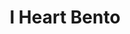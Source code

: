 ---
layout: place
title: "I Heart Bento"
permalink: /florida/pensacola/i-heart-bento.html
stateAbbr: FL
stateName: Florida
cityName: Pensacola
place_id: ChIJ6Zs-RheVkIgRgTs-aah9Tws
photos:
  - name: >-
      places/ChIJ6Zs-RheVkIgRgTs-aah9Tws/photos/AeeoHcIN8JW9ntXI3cR1VzVzWgD1w6CdAkZWhVeCE-37hrqKa2syJYP91sw1Uymi5ZgjQy9iU1y4CjbTL30cZVyvn9DtKcSQvTq1SocayZsZHacXTA5P9LcHgYuk422mWGPOIgp3Ac6XzpmSEI9ex4sc4sNa9D8RYdvzgFNOmpmAXMG0WMHpFQpNDml-zfWQl9dgazOu30GDRVgmX6p-p9MRFsp_Wrrbhm9mrvLOSYnnatoBtfILnLGdftfMF-6g_CEDst9HTrb9cZoiQi1MrXsc27x3tbprHOP2mvP8MrjLDCg2aBLXFzTy2AZhugA3XC8irxSJMouzzu6T6cLgI106Y4fsAfY6COSCqs5Ls5z4Sf4OfdHua2KyMSzkx-xVvdsSVTZ4vqgd9Pca8r_Yb6LoH_Zl5RFIyWScYzm0t6JOfgiTBk07
    widthPx: 4032
    heightPx: 3024
    authorAttributions:
      - displayName: donnie
        uri: https://maps.google.com/maps/contrib/105925475940191432403
        photoUri: >-
          https://lh3.googleusercontent.com/a-/ALV-UjXqLBs1Ax8aigW3zxUCsuklaQxtNjbHAXEXnMKJduZVuqQqM8Xbzw=s100-p-k-no-mo
    flagContentUri: >-
      https://www.google.com/local/imagery/report/?cb_client=maps_api_places.places_api&image_key=!1e10!2sCIHM0ogKEICAgIDP6cmGmwE&hl=en-US
    googleMapsUri: >-
      https://www.google.com/maps/place//data=!3m4!1e2!3m2!1sCIHM0ogKEICAgIDP6cmGmwE!2e10!4m2!3m1!1s0x88909517463e9be9:0xb4f7da8693e3b81
  - name: >-
      places/ChIJ6Zs-RheVkIgRgTs-aah9Tws/photos/AeeoHcKkQLzvOWZgDu5rsdtz02WD6brPyNs31B3TqUMKwB4bJIVilEg9_8rV8MSCdtTaLnw8skDd08eM7KsD8IViT_9Qt3C1moqYw0f8ERGTHPnGxRs96TZqo2meoDlaRYBqJV275oSodL7Z7qWLWsUjZ3Wu4ddaPSV0m8rJZa6lTiW3J2T-3tL5Tw_lLQCalvqK0MnabKfYRMoP-C55irB8V5hIna9MTJmDZp4ACoQxVEiUb98xptPBu3CUtOWgLRRX9LeE6VsfbN-W_m3cYPNQ2g7WAk3ngZDdcbv49VWXBCV-3t85M_w3-JBqXqctr3DVJvpqPL-1GYUd8UDNVAa2b_qid7tFFlHMYJ52y_k7gZtXbwbDERIQile4UNf_5zOB1MHZCfNFt_okXwuM51QOKKFlthFqWl33bxY9PCdEhQs1Mi-r
    widthPx: 3024
    heightPx: 4032
    authorAttributions:
      - displayName: Jazzy Girl
        uri: https://maps.google.com/maps/contrib/108421100837400755611
        photoUri: >-
          https://lh3.googleusercontent.com/a-/ALV-UjWSCAZfqbjztTWJQZO2S214Qn072wLT1wPuZqusWKwQk8v4k-U=s100-p-k-no-mo
    flagContentUri: >-
      https://www.google.com/local/imagery/report/?cb_client=maps_api_places.places_api&image_key=!1e10!2sCIHM0ogKEICAgMDwj__etQE&hl=en-US
    googleMapsUri: >-
      https://www.google.com/maps/place//data=!3m4!1e2!3m2!1sCIHM0ogKEICAgMDwj__etQE!2e10!4m2!3m1!1s0x88909517463e9be9:0xb4f7da8693e3b81
  - name: >-
      places/ChIJ6Zs-RheVkIgRgTs-aah9Tws/photos/AeeoHcLxFlMNS8ADdrpj_mOOS-exIQDD6m9XMHRbRLvLjLGhBnM-SaGtWd_V0-i7qOzfZVcadtGvNE4OmGUWvz3r21aR_zuhAxY1A1DZwhpjfmspeJh8OyoOZzq6apzkB5O2m5S5v0RShDBTNOfUGdmZPen4sHbzE8Fup5NppVPTCbpmmwmRPSO5ayZ7mVSB_si1J9FwgpZrdhbBs9EVvCVpAba9gImE1X1yUl9ivOXDMRVQeG_YXX8YAaxhEQ3yIhBQmj7gevl8_thzhFyPahJXsvOrvlQ3Ac6bY-0nNsa1SIYRAJf1JnUlH4pMXZGSmZDNVEqZKivIbsagJIfyoUve37RZsnFhzCd_rT1OM8RkcvDIPN0gBiLaGx6gr-dKhogCh-Ac2LXHJaGKLmnhmVSZwyxdI0LOo5ZVe7F-ANiN6qtQwA
    widthPx: 4032
    heightPx: 3024
    authorAttributions:
      - displayName: Kanae Malbrough
        uri: https://maps.google.com/maps/contrib/112041440189907781211
        photoUri: >-
          https://lh3.googleusercontent.com/a-/ALV-UjVjpYidsGxsyTmvL-cgv_7VaFgAzpSh-TIhDgAd8Nl0pmfxZour=s100-p-k-no-mo
    flagContentUri: >-
      https://www.google.com/local/imagery/report/?cb_client=maps_api_places.places_api&image_key=!1e10!2sCIHM0ogKEICAgICh9ev3OQ&hl=en-US
    googleMapsUri: >-
      https://www.google.com/maps/place//data=!3m4!1e2!3m2!1sCIHM0ogKEICAgICh9ev3OQ!2e10!4m2!3m1!1s0x88909517463e9be9:0xb4f7da8693e3b81
  - name: >-
      places/ChIJ6Zs-RheVkIgRgTs-aah9Tws/photos/AeeoHcIVcrFhR4vGfHrN_-6Zw3zpGdbLo6sNafgqyuKMeQsLgamv6Nz8KtE1rxn1YeKj9_xnyWHu-i0QOR-idL6kwsvnhX_yYbp9H7bZzJeXwOIdBFd7arbA6tCv8wA1ymKLlcFf6B1ravCMSiIrz3YDMpKdrrGiYsnsKsJVGFDTdBjVe1UXu8VK54umv86UGsnVCOKnugYG4Vl3BnJo0DD7SKct6zzWBClawqzu45OywaEH1HALDEeDAdy__M8osxnoilFeJNZcuio8cV44HWUdiVdkF08iaVTwPvWVZsKT2pIRk2YAT-b_VZveQQHCq4pAmDMAdIp7_dVeBE4Vgs5-n5X4uB0_u-59Hq-HGR6ofdBlFJtbgvR0SW9rkDW_vl4Aj3JVKhjq4OtzAgoOUHvHBCdIPsYGS3d8MTvDXnKLRwA
    widthPx: 3024
    heightPx: 4032
    authorAttributions:
      - displayName: Eric Hovind
        uri: https://maps.google.com/maps/contrib/103497516528369001029
        photoUri: >-
          https://lh3.googleusercontent.com/a-/ALV-UjUlHKWDxE6BaOCZ39Nsy38eNcc9spmdpYwW0A4CE4XG6KFYTVm8=s100-p-k-no-mo
    flagContentUri: >-
      https://www.google.com/local/imagery/report/?cb_client=maps_api_places.places_api&image_key=!1e10!2sCIHM0ogKEICAgICDtc7GEw&hl=en-US
    googleMapsUri: >-
      https://www.google.com/maps/place//data=!3m4!1e2!3m2!1sCIHM0ogKEICAgICDtc7GEw!2e10!4m2!3m1!1s0x88909517463e9be9:0xb4f7da8693e3b81
  - name: >-
      places/ChIJ6Zs-RheVkIgRgTs-aah9Tws/photos/AeeoHcIPL9tYvA9gsH7aM7a7olKrAE9jp5LTvR1M-XidOeBgFagxpT8sOGWQyKO649bvGc8RaHlbNJD8n7U5L9NVShYW8eKG5NxKLggXXGjbJ6h3BUy0QSSFzgsozWA14WbqhpW9neVBHFM7JETMXIlqppFJlVUfNTc1Xzku-Ea7aSfY6i9XH2WsGYWW63RczT3OadIFkvjqJoUNul5gwc7nVZ8tnFBePmVIr4UDNVe8jzcJA5RKN_jyNZ8HW_5TXQbS7kJfbmOKd45i65V9AmJ2X4uLRI_xF4c9-2SyyyIvUdLko7zlWXLONqX7qAnPu2CjQ708Fb4hLPudABBfTwsUEikwZyP9ix5diO6zzE2ejpzMrZs4JOW66ZUyH8micpBuv0Qrvzx4QzADtFOWrCqWXZw3rCivVLw40jpRwRsRfdjC2fSY
    widthPx: 4032
    heightPx: 2268
    authorAttributions:
      - displayName: Cindy Woodhead
        uri: https://maps.google.com/maps/contrib/102437369261531749304
        photoUri: >-
          https://lh3.googleusercontent.com/a-/ALV-UjXbAQ7YVwIDmYelNv3C7JcC52xPeuBDXyus0xRin48n6_S0RuTyzA=s100-p-k-no-mo
    flagContentUri: >-
      https://www.google.com/local/imagery/report/?cb_client=maps_api_places.places_api&image_key=!1e10!2sCIHM0ogKEICAgIDkzO_EkAE&hl=en-US
    googleMapsUri: >-
      https://www.google.com/maps/place//data=!3m4!1e2!3m2!1sCIHM0ogKEICAgIDkzO_EkAE!2e10!4m2!3m1!1s0x88909517463e9be9:0xb4f7da8693e3b81
  - name: >-
      places/ChIJ6Zs-RheVkIgRgTs-aah9Tws/photos/AeeoHcLB4-ZdB7wSpfD1PG-Y62BYEBQiTKZcaQNACmenaUqGeS4rQU5kItXggnMEpNTWtvGOHnolC7q-6Pq2jZb1Jin_Vkh7OOof89XaG4Kf1cq5J1Z5vs8frJ46ZoePSN7nV-yAIe0VuWh5lIxmuUqJBUcx1YAWhGABYOhzOydkHj5kBdfdFbzchMNN8XH9yHRCMTn3w9uckj0-CW6KPHMFBhzsXzZK_pZcHvxu0X-EcptuoKa3OwwotD_QoRrsB05_A7H8c17SVWVAPxWxeahLfYLRhLMhRpN559nppQ34WaZYyBbj3JTsew3Ntb-MEREgJd4TxfOO5Wea8vdAFaF0DOUYW9PBKebSSuJFevehh6twLtsTYkoBaQFFQ1Ot4Z7UFSuJdN4qOMSvXMpsnaVI46k_NtlWz_jVKbrOe8MUBTOFEsAu
    widthPx: 3024
    heightPx: 4032
    authorAttributions:
      - displayName: Dustin Roy
        uri: https://maps.google.com/maps/contrib/102093096557163730671
        photoUri: >-
          https://lh3.googleusercontent.com/a/ACg8ocIUmlRsqHv9Jr41CAbHEi9M4SVB_sSWLLhveIrKOggbTBzcfQ=s100-p-k-no-mo
    flagContentUri: >-
      https://www.google.com/local/imagery/report/?cb_client=maps_api_places.places_api&image_key=!1e10!2sCIHM0ogKEICAgIDr3sTi-wE&hl=en-US
    googleMapsUri: >-
      https://www.google.com/maps/place//data=!3m4!1e2!3m2!1sCIHM0ogKEICAgIDr3sTi-wE!2e10!4m2!3m1!1s0x88909517463e9be9:0xb4f7da8693e3b81
  - name: >-
      places/ChIJ6Zs-RheVkIgRgTs-aah9Tws/photos/AeeoHcLySb1COX2i3-GYfWgBIIDqOpG6ZcuAHP3wVXqto8cLh-rVilFYJ4TX7qFPtNqfgKXQzLKBZnyDuNdP7A2d9uAoYGz6ejQpdwAnlzz0fYeWRDemXf66tO45kEaC7SS5IfS1nClM6c0BeOVI_64Yjbd8JqDick6mjqYRtETXJgZSSEI9VAHWtBx-S83M_1_9z84Zx7rod1bSF9LephzZHV_d4UgE69-JyrNgtsCG-l0goGjtpnCpdmZwOI27biVAB7KpNl8SP7-zl2njyfbuZ8i7DoD9SkEv_HuAhI0Qfpy7FcIGx4qxojg3nfhYfv8BJJhIfpkWed9fj1SEfqaI3qIEtTsUKvriF1fvdMCHPUv5_i45wbGX4HU3Zwvvnn7W8iXEVrSjvoim5WE572qg3q8on-jmCCjGUcvOMNlb79E1JQ
    widthPx: 4048
    heightPx: 3036
    authorAttributions:
      - displayName: Chad Boteler
        uri: https://maps.google.com/maps/contrib/103037667889654481978
        photoUri: >-
          https://lh3.googleusercontent.com/a-/ALV-UjXUnkWxVOHgIIprvNhMVpSjKqYhp1oaB5LcpyBuPSSb--ZVS_ic=s100-p-k-no-mo
    flagContentUri: >-
      https://www.google.com/local/imagery/report/?cb_client=maps_api_places.places_api&image_key=!1e10!2sCIHM0ogKEICAgICk3aH2ag&hl=en-US
    googleMapsUri: >-
      https://www.google.com/maps/place//data=!3m4!1e2!3m2!1sCIHM0ogKEICAgICk3aH2ag!2e10!4m2!3m1!1s0x88909517463e9be9:0xb4f7da8693e3b81
  - name: >-
      places/ChIJ6Zs-RheVkIgRgTs-aah9Tws/photos/AeeoHcILtEDEttY655CPG9MA9xinesbUmemgAs5xb7td6vYZKh1b21q_dSDcuAA_UHPtXBJJrooAfidTEdXiwiSu0dgVNIIbGo4jBIb-te8dcFENMJoPW5ZtOw0al-8JcCErd0CV2tLuuzyUTNRQO9zNVsu4G2F8wr9_yHN5-l_zuiWNae1BqUJN7dY1DvdaNS76lh6m5YBsVJj_E8MHyKOKsCsccj6RlopcZtinpeM4qr9SyC6u4OR0m5e3Kll1LC45aN4AqlbZRaxnJEwZJXYFDUe71WuAVhl_Xril6ba_FYb7Qn3Xy_hG26CoSJDttuKK9l-u1XSnFraYka4Rm2HyhFppUiL9ByBQRGibH1RPRLQ5w9I_G_rwTvd035iRCd3GgEfGUehXHPcu5DDZ1LNNqfwBC-HDLbBMbj9xQzKO39AVTA
    widthPx: 3024
    heightPx: 4032
    authorAttributions:
      - displayName: Asiah P
        uri: https://maps.google.com/maps/contrib/103935794354854376614
        photoUri: >-
          https://lh3.googleusercontent.com/a-/ALV-UjXYvBOMkeJPGCzChThUnNFXnfXBFJirthoVHt4d4CsDg0eDtbx6Lw=s100-p-k-no-mo
    flagContentUri: >-
      https://www.google.com/local/imagery/report/?cb_client=maps_api_places.places_api&image_key=!1e10!2sCIHM0ogKEICAgIC_pP3hJQ&hl=en-US
    googleMapsUri: >-
      https://www.google.com/maps/place//data=!3m4!1e2!3m2!1sCIHM0ogKEICAgIC_pP3hJQ!2e10!4m2!3m1!1s0x88909517463e9be9:0xb4f7da8693e3b81
  - name: >-
      places/ChIJ6Zs-RheVkIgRgTs-aah9Tws/photos/AeeoHcIKA0R0Kc4akJOEtqvx10Zg8zWbSJm1Uev0oEDwCswU4SJCZ5ji2f8td9qdTfHvBunXPgk9skgJLpkyVF1k1yDY4LnfhqTJevNPDGZqTxSbsknsyk1PgXZ5Xmm-BDcUl7efo2l6ugile8G0zvs6CkjVwi3wxKBujPSIsyEgJ-zPZt3cmQ7nlcrZNMu5UHSr6HpeauWzxwZrxdumJwF4gvaEGMkFG88LrHfrB6gS_6yVA5vQNOxiOiqbrzt_aWnMkvEmRzlanbtYlmgdc1yTYKnGKhkWFGiAlrPqojRARfzK9i6s72KDTY1gXu5r8uO9xz8eD5EdcBxMRQXDR3qRUPoeGtu3cCGuKIgixtLN-hgWxYIbc7i4vrhu6wK07GZ41Czno382F4zTIatHkLyx5EYaN3RSQt7VW-GnpJcNnLWH5Uwy
    widthPx: 1512
    heightPx: 2278
    authorAttributions:
      - displayName: Kathleen McCrea
        uri: https://maps.google.com/maps/contrib/100737485990062206176
        photoUri: >-
          https://lh3.googleusercontent.com/a-/ALV-UjW5OI81113GsX_NYL9JCbkzzjYNM5OGLUXIHmsOKSful7T4X7SjNA=s100-p-k-no-mo
    flagContentUri: >-
      https://www.google.com/local/imagery/report/?cb_client=maps_api_places.places_api&image_key=!1e10!2sCIHM0ogKEICAgICd0J3cswE&hl=en-US
    googleMapsUri: >-
      https://www.google.com/maps/place//data=!3m4!1e2!3m2!1sCIHM0ogKEICAgICd0J3cswE!2e10!4m2!3m1!1s0x88909517463e9be9:0xb4f7da8693e3b81
  - name: >-
      places/ChIJ6Zs-RheVkIgRgTs-aah9Tws/photos/AeeoHcIeWwDSueKR6HOz2EkYvEiVTQXZv63eODSOzGjaA2M7_ouc7LhU7kqxrt2NW31By05hvxb1TGQnU7Wz0HuuXHmOPMVCBP6eA3XYRYwdbhnykP6CRZp7jK8qUX6mhTGvn2Z0C0kxi7BC-igWstdMK6D56FYLXoKOglv-4V-ZpmxgZj5PGvYIRC0yecjEaoBVlwXPnmqKqdAZsyiI2lWTBONMMPOgud3OYZpT2vSeD_NUf49do1lf1KoKAVJ2eCQO7V27C0jkKwRD8UPWRmTFNZ-YDlVuua64SVbnR8k_m7HuxcQZtyilD-VXVDMJsqk3r46ruiTidfqMf5jC-iXDz-wN4UuW3Y8S-64f6FTcmf174EtnQ8Uy4EthYrTLD3j9CsASIbfMUfy2OLH39rGLJ2PfGNtEnFhHW5sBCTD_qqC3Pw
    widthPx: 3024
    heightPx: 4032
    authorAttributions:
      - displayName: Asiah P
        uri: https://maps.google.com/maps/contrib/103935794354854376614
        photoUri: >-
          https://lh3.googleusercontent.com/a-/ALV-UjXYvBOMkeJPGCzChThUnNFXnfXBFJirthoVHt4d4CsDg0eDtbx6Lw=s100-p-k-no-mo
    flagContentUri: >-
      https://www.google.com/local/imagery/report/?cb_client=maps_api_places.places_api&image_key=!1e10!2sCIHM0ogKEICAgIC_pP3hRQ&hl=en-US
    googleMapsUri: >-
      https://www.google.com/maps/place//data=!3m4!1e2!3m2!1sCIHM0ogKEICAgIC_pP3hRQ!2e10!4m2!3m1!1s0x88909517463e9be9:0xb4f7da8693e3b81
address: '875 E 9 Mile Rd #10, Pensacola, FL 32514, USA'
street: '875 E 9 Mile Rd #10'
city: Pensacola
state: FL
zip: '32514'
country: USA
neighborhood: North Central Pensacola
latitude: '30.531967'
longitude: '-87.245937'
accessibility_options:
  wheelchairAccessibleParking: true
  wheelchairAccessibleEntrance: true
  wheelchairAccessibleRestroom: true
  wheelchairAccessibleSeating: true
business_status: OPERATIONAL
name: I Heart Bento
google_maps_links:
  directionsUri: >-
    https://www.google.com/maps/dir//''/data=!4m7!4m6!1m1!4e2!1m2!1m1!1s0x88909517463e9be9:0xb4f7da8693e3b81!3e0
  placeUri: https://maps.google.com/?cid=815008219851012993
  writeAReviewUri: >-
    https://www.google.com/maps/place//data=!4m3!3m2!1s0x88909517463e9be9:0xb4f7da8693e3b81!12e1
  reviewsUri: >-
    https://www.google.com/maps/place//data=!4m4!3m3!1s0x88909517463e9be9:0xb4f7da8693e3b81!9m1!1b1
  photosUri: >-
    https://www.google.com/maps/place//data=!4m3!3m2!1s0x88909517463e9be9:0xb4f7da8693e3b81!10e5
primary_type: Restaurant
opening_hours:
  regular: null
  current: null
secondary_opening_hours:
  regular:
    weekdayDescriptions: null
    type: null
  current:
    weekdayDescriptions: null
    type: null
phone: (850) 495-2458
price_level: PRICE_LEVEL_MODERATE
price_range: $10 &ndash; $20
rating: '4.3'
rating_count: 418
website: http://www.iheartbentopensacola.com/
description: null
reviews:
  - name: >-
      places/ChIJ6Zs-RheVkIgRgTs-aah9Tws/reviews/ChZDSUhNMG9nS0VJQ0FnTUR3al9fZVZREAE
    relativePublishTimeDescription: 2 weeks ago
    rating: 5
    text:
      text: >-
        My bf and I had a great time for our first night there and it was his
        birthday. Didn’t tell the staff that but they all treated us like they
        knew! The bento boxes are awesome. You get a lot of food for the price,
        under $15 each! We love the anime themed drinks and music. Coming back
        here with friends soon! It is also LGBTQ+ friendly, super plus!
      languageCode: en
    originalText:
      text: >-
        My bf and I had a great time for our first night there and it was his
        birthday. Didn’t tell the staff that but they all treated us like they
        knew! The bento boxes are awesome. You get a lot of food for the price,
        under $15 each! We love the anime themed drinks and music. Coming back
        here with friends soon! It is also LGBTQ+ friendly, super plus!
      languageCode: en
    authorAttribution:
      displayName: Jazzy Girl
      uri: https://www.google.com/maps/contrib/108421100837400755611/reviews
      photoUri: >-
        https://lh3.googleusercontent.com/a-/ALV-UjWSCAZfqbjztTWJQZO2S214Qn072wLT1wPuZqusWKwQk8v4k-U=s128-c0x00000000-cc-rp-mo-ba2
    publishTime: '2025-03-29T02:02:12.209680Z'
    flagContentUri: >-
      https://www.google.com/local/review/rap/report?postId=ChZDSUhNMG9nS0VJQ0FnTUR3al9fZVZREAE&d=17924085&t=1
    googleMapsUri: >-
      https://www.google.com/maps/reviews/data=!4m6!14m5!1m4!2m3!1sChZDSUhNMG9nS0VJQ0FnTUR3al9fZVZREAE!2m1!1s0x88909517463e9be9:0xb4f7da8693e3b81
  - name: >-
      places/ChIJ6Zs-RheVkIgRgTs-aah9Tws/reviews/ChZDSUhNMG9nS0VJQ0FnTUN3eWRXVkZREAE
    relativePublishTimeDescription: 3 weeks ago
    rating: 5
    text:
      text: >-
        1000/10 rating such amazing staff and 1000/10 food it was my first time
        coming and best believe i will come again will recommend the kimchi was
        amazing ribs were so good and well seasoned and the rice was delicious
      languageCode: en
    originalText:
      text: >-
        1000/10 rating such amazing staff and 1000/10 food it was my first time
        coming and best believe i will come again will recommend the kimchi was
        amazing ribs were so good and well seasoned and the rice was delicious
      languageCode: en
    authorAttribution:
      displayName: Joann Saldana
      uri: https://www.google.com/maps/contrib/108828685973119040035/reviews
      photoUri: >-
        https://lh3.googleusercontent.com/a-/ALV-UjVbNkm1b_JwnKyrHcqX2Od2vEEZJAtvJD9KUJa_w4OFeCkyq3Xm=s128-c0x00000000-cc-rp-mo
    publishTime: '2025-03-19T17:20:32.470546Z'
    flagContentUri: >-
      https://www.google.com/local/review/rap/report?postId=ChZDSUhNMG9nS0VJQ0FnTUN3eWRXVkZREAE&d=17924085&t=1
    googleMapsUri: >-
      https://www.google.com/maps/reviews/data=!4m6!14m5!1m4!2m3!1sChZDSUhNMG9nS0VJQ0FnTUN3eWRXVkZREAE!2m1!1s0x88909517463e9be9:0xb4f7da8693e3b81
  - name: >-
      places/ChIJ6Zs-RheVkIgRgTs-aah9Tws/reviews/ChdDSUhNMG9nS0VJQ0FnSUNfcFAzaC1RRRAB
    relativePublishTimeDescription: 3 months ago
    rating: 2
    text:
      text: >-
        We came here last Friday night after seeing some pictures on google and
        deciding it looked good. Cute little place when we walked in, but nobody
        was there to greet us. We decided to grab a couple of menus and sit down
        to decide. After about 7-10 mins we walked back to the front, nobody
        greeted us still but we heard a few teenage voices from the back
        laughing and talking. We coughed and shuffled and tried to make our
        presence known.


        After waiting a few minutes nobody came, but I didn’t want to call out
        through the curtain or be rude, so I ended up just calling the place
        that way they heard the phone ring. Someone eventually came to the front
        after hearing the phone ring and took our order, covering her mouth
        while chewing food. Our bobas were brought to us, and the boba pearls
        were not even cooked all the way 😂 you would think for a place that
        strongly advertises boba AND has a sister store that sells boba, they
        wouldn’t be hard and undercooked. I didn’t want to be a pain and bring
        it up to them so we tried to brush it off.

        They didn’t bring out our meals together, so I sat and waited about 5
        mins while my bf ate his. The “salad” was just lettuce with sauce. No
        other toppings. The sushi was pretty good.

        Other customers came in and were greeted quickly, unlike we were.
        Overall, the workers were polite but crappy service, food was alright,
        and the undercooked boba sucked. Wasn’t worth the money
      languageCode: en
    originalText:
      text: >-
        We came here last Friday night after seeing some pictures on google and
        deciding it looked good. Cute little place when we walked in, but nobody
        was there to greet us. We decided to grab a couple of menus and sit down
        to decide. After about 7-10 mins we walked back to the front, nobody
        greeted us still but we heard a few teenage voices from the back
        laughing and talking. We coughed and shuffled and tried to make our
        presence known.


        After waiting a few minutes nobody came, but I didn’t want to call out
        through the curtain or be rude, so I ended up just calling the place
        that way they heard the phone ring. Someone eventually came to the front
        after hearing the phone ring and took our order, covering her mouth
        while chewing food. Our bobas were brought to us, and the boba pearls
        were not even cooked all the way 😂 you would think for a place that
        strongly advertises boba AND has a sister store that sells boba, they
        wouldn’t be hard and undercooked. I didn’t want to be a pain and bring
        it up to them so we tried to brush it off.

        They didn’t bring out our meals together, so I sat and waited about 5
        mins while my bf ate his. The “salad” was just lettuce with sauce. No
        other toppings. The sushi was pretty good.

        Other customers came in and were greeted quickly, unlike we were.
        Overall, the workers were polite but crappy service, food was alright,
        and the undercooked boba sucked. Wasn’t worth the money
      languageCode: en
    authorAttribution:
      displayName: Asiah P
      uri: https://www.google.com/maps/contrib/103935794354854376614/reviews
      photoUri: >-
        https://lh3.googleusercontent.com/a-/ALV-UjXYvBOMkeJPGCzChThUnNFXnfXBFJirthoVHt4d4CsDg0eDtbx6Lw=s128-c0x00000000-cc-rp-mo
    publishTime: '2025-01-13T01:40:26.530781Z'
    flagContentUri: >-
      https://www.google.com/local/review/rap/report?postId=ChdDSUhNMG9nS0VJQ0FnSUNfcFAzaC1RRRAB&d=17924085&t=1
    googleMapsUri: >-
      https://www.google.com/maps/reviews/data=!4m6!14m5!1m4!2m3!1sChdDSUhNMG9nS0VJQ0FnSUNfcFAzaC1RRRAB!2m1!1s0x88909517463e9be9:0xb4f7da8693e3b81
  - name: >-
      places/ChIJ6Zs-RheVkIgRgTs-aah9Tws/reviews/ChdDSUhNMG9nS0VJQ0FnTUR3el9QZTZRRRAB
    relativePublishTimeDescription: 2 weeks ago
    rating: 5
    text:
      text: >-
        This is my favorite restaurant in Pensacola! I recommend to everyone.
        The chef that is there every day (maybe owner?) is very very pleasant
        and every cashier has been great. The games are fun to play and the
        restaurant is very clean! I have never had a bad experience.
      languageCode: en
    originalText:
      text: >-
        This is my favorite restaurant in Pensacola! I recommend to everyone.
        The chef that is there every day (maybe owner?) is very very pleasant
        and every cashier has been great. The games are fun to play and the
        restaurant is very clean! I have never had a bad experience.
      languageCode: en
    authorAttribution:
      displayName: Brooke
      uri: https://www.google.com/maps/contrib/104718106948461483946/reviews
      photoUri: >-
        https://lh3.googleusercontent.com/a/ACg8ocLMZEfyIU2zMJrA-CVzgYupK6UM3a545Lq1mHiGd1VmxI-WIQ=s128-c0x00000000-cc-rp-mo-ba2
    publishTime: '2025-03-29T02:55:17.456541Z'
    flagContentUri: >-
      https://www.google.com/local/review/rap/report?postId=ChdDSUhNMG9nS0VJQ0FnTUR3el9QZTZRRRAB&d=17924085&t=1
    googleMapsUri: >-
      https://www.google.com/maps/reviews/data=!4m6!14m5!1m4!2m3!1sChdDSUhNMG9nS0VJQ0FnTUR3el9QZTZRRRAB!2m1!1s0x88909517463e9be9:0xb4f7da8693e3b81
  - name: >-
      places/ChIJ6Zs-RheVkIgRgTs-aah9Tws/reviews/ChZDSUhNMG9nS0VJQ0FnTURnc29hckt3EAE
    relativePublishTimeDescription: a month ago
    rating: 5
    text:
      text: >-
        usually get delivery or pickup from here and it’s always been amazing!!!
        i’m vegan so i really appreciate how many options they have ☺️☺️ they
        have really generous portions and the staff has always been very sweet
        every time i pick up
      languageCode: en
    originalText:
      text: >-
        usually get delivery or pickup from here and it’s always been amazing!!!
        i’m vegan so i really appreciate how many options they have ☺️☺️ they
        have really generous portions and the staff has always been very sweet
        every time i pick up
      languageCode: en
    authorAttribution:
      displayName: emma
      uri: https://www.google.com/maps/contrib/103983482756184717295/reviews
      photoUri: >-
        https://lh3.googleusercontent.com/a-/ALV-UjWcUx6FO1mBD31F37Gf-T3EySwDr9d3GiFuEUHM5KMaZt23hSJh=s128-c0x00000000-cc-rp-mo-ba3
    publishTime: '2025-02-23T19:09:13.945254Z'
    flagContentUri: >-
      https://www.google.com/local/review/rap/report?postId=ChZDSUhNMG9nS0VJQ0FnTURnc29hckt3EAE&d=17924085&t=1
    googleMapsUri: >-
      https://www.google.com/maps/reviews/data=!4m6!14m5!1m4!2m3!1sChZDSUhNMG9nS0VJQ0FnTURnc29hckt3EAE!2m1!1s0x88909517463e9be9:0xb4f7da8693e3b81
parking_options:
  freeParkingLot: true
  freeStreetParking: true
  valetParking: false
payment_options:
  acceptsCreditCards: true
  acceptsDebitCards: true
  acceptsCashOnly: false
allow_dogs: null
curbside_pickup: null
delivery: true
dine_in: true
good_for_children: true
good_for_groups: true
good_for_sports: false
live_music: false
menu_for_children: true
outdoor_seating: false
reservable: false
restroom: true
serves_beer: false
serves_breakfast: false
serves_brunch: null
serves_cocktails: false
serves_coffee: true
serves_dinner: true
serves_dessert: false
serves_lunch: true
serves_vegetarian_food: true
serves_wine: false
takeout: true

---
